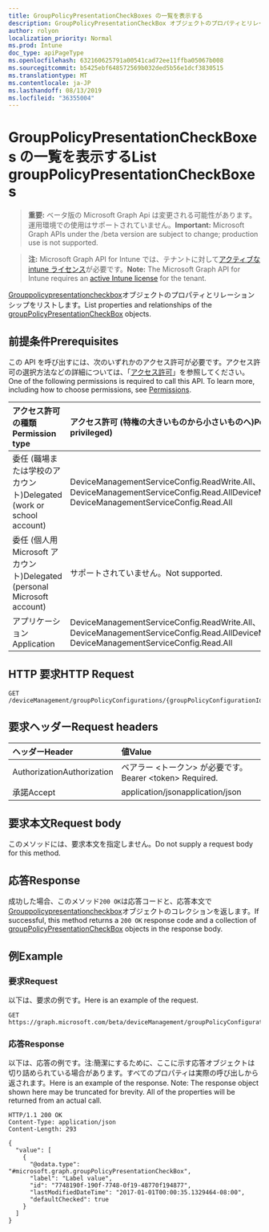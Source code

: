 ```yaml
---
title: GroupPolicyPresentationCheckBoxes の一覧を表示する
description: GroupPolicyPresentationCheckBox オブジェクトのプロパティとリレーションシップをリストします。
author: rolyon
localization_priority: Normal
ms.prod: Intune
doc_type: apiPageType
ms.openlocfilehash: 632160625791a00541cad72ee11ffba05067b008
ms.sourcegitcommit: b5425ebf648572569b032ded5b56e1dcf3830515
ms.translationtype: MT
ms.contentlocale: ja-JP
ms.lasthandoff: 08/13/2019
ms.locfileid: "36355004"
---
```

# <a name="list-grouppolicypresentationcheckboxes"></a><span data-ttu-id="a4f27-103">GroupPolicyPresentationCheckBoxes の一覧を表示する</span><span class="sxs-lookup"><span data-stu-id="a4f27-103">List groupPolicyPresentationCheckBoxes</span></span>

> <span data-ttu-id="a4f27-104">**重要:** ベータ版の Microsoft Graph Api は変更される可能性があります。運用環境での使用はサポートされていません。</span><span class="sxs-lookup"><span data-stu-id="a4f27-104">**Important:** Microsoft Graph APIs under the /beta version are subject to change; production use is not supported.</span></span>

> <span data-ttu-id="a4f27-105">**注:** Microsoft Graph API for Intune では、テナントに対して[アクティブな intune ライセンス](https://go.microsoft.com/fwlink/?linkid=839381)が必要です。</span><span class="sxs-lookup"><span data-stu-id="a4f27-105">**Note:** The Microsoft Graph API for Intune requires an [active Intune license](https://go.microsoft.com/fwlink/?linkid=839381) for the tenant.</span></span>

<span data-ttu-id="a4f27-106">[Grouppolicypresentationcheckbox](../resources/intune-grouppolicy-grouppolicypresentationcheckbox.md)オブジェクトのプロパティとリレーションシップをリストします。</span><span class="sxs-lookup"><span data-stu-id="a4f27-106">List properties and relationships of the [groupPolicyPresentationCheckBox](../resources/intune-grouppolicy-grouppolicypresentationcheckbox.md) objects.</span></span>

## <a name="prerequisites"></a><span data-ttu-id="a4f27-107">前提条件</span><span class="sxs-lookup"><span data-stu-id="a4f27-107">Prerequisites</span></span>
<span data-ttu-id="a4f27-p101">この API を呼び出すには、次のいずれかのアクセス許可が必要です。アクセス許可の選択方法などの詳細については、「[アクセス許可](/graph/permissions-reference)」を参照してください。</span><span class="sxs-lookup"><span data-stu-id="a4f27-p101">One of the following permissions is required to call this API. To learn more, including how to choose permissions, see [Permissions](/graph/permissions-reference).</span></span>

|<span data-ttu-id="a4f27-110">アクセス許可の種類</span><span class="sxs-lookup"><span data-stu-id="a4f27-110">Permission type</span></span>|<span data-ttu-id="a4f27-111">アクセス許可 (特権の大きいものから小さいものへ)</span><span class="sxs-lookup"><span data-stu-id="a4f27-111">Permissions (from most to least privileged)</span></span>|
|:---|:---|
|<span data-ttu-id="a4f27-112">委任 (職場または学校のアカウント)</span><span class="sxs-lookup"><span data-stu-id="a4f27-112">Delegated (work or school account)</span></span>|<span data-ttu-id="a4f27-113">DeviceManagementServiceConfig.ReadWrite.All、DeviceManagementServiceConfig.Read.All</span><span class="sxs-lookup"><span data-stu-id="a4f27-113">DeviceManagementServiceConfig.ReadWrite.All, DeviceManagementServiceConfig.Read.All</span></span>|
|<span data-ttu-id="a4f27-114">委任 (個人用 Microsoft アカウント)</span><span class="sxs-lookup"><span data-stu-id="a4f27-114">Delegated (personal Microsoft account)</span></span>|<span data-ttu-id="a4f27-115">サポートされていません。</span><span class="sxs-lookup"><span data-stu-id="a4f27-115">Not supported.</span></span>|
|<span data-ttu-id="a4f27-116">アプリケーション</span><span class="sxs-lookup"><span data-stu-id="a4f27-116">Application</span></span>|<span data-ttu-id="a4f27-117">DeviceManagementServiceConfig.ReadWrite.All、DeviceManagementServiceConfig.Read.All</span><span class="sxs-lookup"><span data-stu-id="a4f27-117">DeviceManagementServiceConfig.ReadWrite.All, DeviceManagementServiceConfig.Read.All</span></span>|

## <a name="http-request"></a><span data-ttu-id="a4f27-118">HTTP 要求</span><span class="sxs-lookup"><span data-stu-id="a4f27-118">HTTP Request</span></span>
<!-- {
  "blockType": "ignored"
}
-->
``` http
GET /deviceManagement/groupPolicyConfigurations/{groupPolicyConfigurationId}/definitionValues/{groupPolicyDefinitionValueId}/presentationValues/{groupPolicyPresentationValueId}/presentation/definition/presentations
```

## <a name="request-headers"></a><span data-ttu-id="a4f27-119">要求ヘッダー</span><span class="sxs-lookup"><span data-stu-id="a4f27-119">Request headers</span></span>
|<span data-ttu-id="a4f27-120">ヘッダー</span><span class="sxs-lookup"><span data-stu-id="a4f27-120">Header</span></span>|<span data-ttu-id="a4f27-121">値</span><span class="sxs-lookup"><span data-stu-id="a4f27-121">Value</span></span>|
|:---|:---|
|<span data-ttu-id="a4f27-122">Authorization</span><span class="sxs-lookup"><span data-stu-id="a4f27-122">Authorization</span></span>|<span data-ttu-id="a4f27-123">ベアラー &lt;トークン&gt; が必要です。</span><span class="sxs-lookup"><span data-stu-id="a4f27-123">Bearer &lt;token&gt; Required.</span></span>|
|<span data-ttu-id="a4f27-124">承諾</span><span class="sxs-lookup"><span data-stu-id="a4f27-124">Accept</span></span>|<span data-ttu-id="a4f27-125">application/json</span><span class="sxs-lookup"><span data-stu-id="a4f27-125">application/json</span></span>|

## <a name="request-body"></a><span data-ttu-id="a4f27-126">要求本文</span><span class="sxs-lookup"><span data-stu-id="a4f27-126">Request body</span></span>
<span data-ttu-id="a4f27-127">このメソッドには、要求本文を指定しません。</span><span class="sxs-lookup"><span data-stu-id="a4f27-127">Do not supply a request body for this method.</span></span>

## <a name="response"></a><span data-ttu-id="a4f27-128">応答</span><span class="sxs-lookup"><span data-stu-id="a4f27-128">Response</span></span>
<span data-ttu-id="a4f27-129">成功した場合、このメソッド`200 OK`は応答コードと、応答本文で[Grouppolicypresentationcheckbox](../resources/intune-grouppolicy-grouppolicypresentationcheckbox.md)オブジェクトのコレクションを返します。</span><span class="sxs-lookup"><span data-stu-id="a4f27-129">If successful, this method returns a `200 OK` response code and a collection of [groupPolicyPresentationCheckBox](../resources/intune-grouppolicy-grouppolicypresentationcheckbox.md) objects in the response body.</span></span>

## <a name="example"></a><span data-ttu-id="a4f27-130">例</span><span class="sxs-lookup"><span data-stu-id="a4f27-130">Example</span></span>

### <a name="request"></a><span data-ttu-id="a4f27-131">要求</span><span class="sxs-lookup"><span data-stu-id="a4f27-131">Request</span></span>
<span data-ttu-id="a4f27-132">以下は、要求の例です。</span><span class="sxs-lookup"><span data-stu-id="a4f27-132">Here is an example of the request.</span></span>
``` http
GET https://graph.microsoft.com/beta/deviceManagement/groupPolicyConfigurations/{groupPolicyConfigurationId}/definitionValues/{groupPolicyDefinitionValueId}/presentationValues/{groupPolicyPresentationValueId}/presentation/definition/presentations
```

### <a name="response"></a><span data-ttu-id="a4f27-133">応答</span><span class="sxs-lookup"><span data-stu-id="a4f27-133">Response</span></span>
<span data-ttu-id="a4f27-p102">以下は、応答の例です。注:簡潔にするために、ここに示す応答オブジェクトは切り詰められている場合があります。すべてのプロパティは実際の呼び出しから返されます。</span><span class="sxs-lookup"><span data-stu-id="a4f27-p102">Here is an example of the response. Note: The response object shown here may be truncated for brevity. All of the properties will be returned from an actual call.</span></span>
``` http
HTTP/1.1 200 OK
Content-Type: application/json
Content-Length: 293

{
  "value": [
    {
      "@odata.type": "#microsoft.graph.groupPolicyPresentationCheckBox",
      "label": "Label value",
      "id": "7748190f-190f-7748-0f19-48770f194877",
      "lastModifiedDateTime": "2017-01-01T00:00:35.1329464-08:00",
      "defaultChecked": true
    }
  ]
}
```






